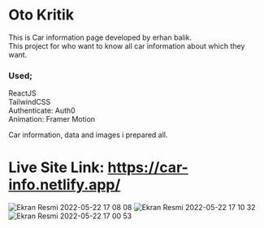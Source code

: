# Oto Kritik<br>

This is Car information page developed by erhan balik. <br> This project for who want to know all car information about which they want.

### Used; <br>
ReactJS <br>
TailwindCSS <br>
Authenticate: Auth0 <br>
Animation: Framer Motion <br>

Car information, data and images i prepared all. <br>

# Live Site Link: https://car-info.netlify.app/ <br>

![Ekran Resmi 2022-05-22 17 08 08](https://user-images.githubusercontent.com/62326578/169700703-8b2d880b-6c31-4d99-9b61-a6077d518fd7.png)
![Ekran Resmi 2022-05-22 17 10 32](https://user-images.githubusercontent.com/62326578/169700706-9676f883-20c1-4dbc-ba84-e96c6c9e61cf.png)
![Ekran Resmi 2022-05-22 17 00 53](https://user-images.githubusercontent.com/62326578/169700707-550505f4-92dd-4fd9-9a59-d9021297cfad.png)
